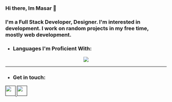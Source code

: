 ### Hi there, Im Masar 👋

### I'm a Full Stack Developer, Designer. I'm interested in development. I work on random projects in my free time, mostly web development.


- ### Languages I'm Proficient With:
<p align="center">
  <a href="https://skillicons.dev">
    <img src="https://skillicons.dev/icons?i=css,bots,firebase,html,js,mongodb,nextjs,nodejs,react,tailwind,ts" />
  </a>
</p>

---

- ### Get in touch:   

<a href="">
  <img height="32" width="32" src="https://cdn.jsdelivr.net/npm/simple-icons@v6/icons/linkedin.svg" />
</a>
        <a href="">
  <img height="32" width="32" src="https://cdn.jsdelivr.net/npm/simple-icons@v6/icons/discord.svg" />
</a> 
